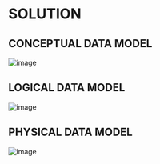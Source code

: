 # SOLUTION

## CONCEPTUAL DATA MODEL

![image](https://user-images.githubusercontent.com/68102477/124380535-6b9b2400-dd00-11eb-8132-9d5602230f92.png)

## LOGICAL DATA MODEL

![image](https://user-images.githubusercontent.com/68102477/124380485-1e1eb700-dd00-11eb-9391-a9b8158c5bcc.png)

## PHYSICAL DATA MODEL

![image](https://user-images.githubusercontent.com/68102477/124380178-adc36600-dcfe-11eb-8cb0-dfa8149e27ec.png)
